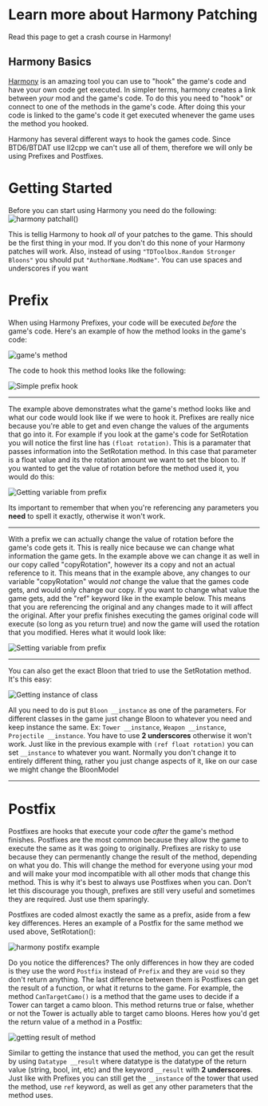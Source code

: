 # Learn more about Harmony Patching
Read this page to get a crash course in Harmony!


## Harmony Basics
[Harmony](https://harmony.pardeike.net/index.html) is an amazing tool you can use to "hook" the game's code and have your own code get executed. In simpler terms, harmony creates a link between *your* mod and the game's code. To do this you need to "hook" or connect to one of the methods in the game's code. After doing this your code is linked to the game's code it get executed whenever the game uses the method you hooked.

Harmony has several different ways to hook the games code. Since BTD6/BTDAT use Il2cpp we can't use all of them, therefore we will only be using Prefixes and Postfixes.

# Getting Started

Before you can start using Harmony you need do the following:
![harmony patchall()](https://media.discordapp.net/attachments/619054151967703061/759606959304343572/unknown.png?width=639&height=141)

This is tellig Harmony to hook *all* of your patches to the game. This should be the first thing in your mod. If you don't do this none of your Harmony patches will work. Also, instead of using `"TDToolbox.Random Stronger Bloons"` you should put `"AuthorName.ModName"`. You can use spaces and underscores if you want

# Prefix
When using Harmony Prefixes, your code will be executed *before* the game's code. 
Here's an example of how the method looks in the game's code:

![game's method](https://media.discordapp.net/attachments/619054151967703061/759598286834499584/unknown.png?width=561&height=147)

The code to hook this method looks like the following:

![Simple prefix hook](https://media.discordapp.net/attachments/619054151967703061/759601936458186762/unknown.png?width=1214&height=267)

---

The example above demonstrates what the game's method looks like and what our code would look like if we were to hook it. Prefixes are really nice because you're able to get and even change the values of the arguments that go into it. For example if you look at the game's code for SetRotation you will notice the first line has `(float rotation)`. This is a paramater that passes information into the SetRotation method. In this case that parameter is a float value and its the rotation amount we want to set the bloon to. If you wanted to get the value of rotation before the method used it, you would do this:

![Getting variable from prefix](https://media.discordapp.net/attachments/619054151967703061/759602206298210336/unknown.png?width=1210&height=287)

Its important to remember that when you're referencing any parameters you **need** to spell it exactly, otherwise it won't work.

---

With a prefix we can actually change the value of rotation before the game's code gets it. This is really nice because we can change what information the game gets. In the example above we can change it as well in our copy called "copyRotation", however its a copy and not an actual reference to it. This means that in the example above, any changes to our variable "copyRotation" would *not* change the value that the games code gets, and would only change our copy. If you want to change what value the game gets, add the "ref" keyword like in the example below. This means that you are referencing the original and any changes made to it will affect the original. After your prefix finishes executing the games original code will execute (so long as you return true) and now the game will used the rotation that you modified. Heres what it would look like:

![Setting variable from prefix](https://media.discordapp.net/attachments/619054151967703061/759602414897856582/unknown.png?width=1228&height=306)

---

You can also get the exact Bloon that tried to use the SetRotation method. It's this easy:

![Getting instance of class](https://media.discordapp.net/attachments/619054151967703061/759602771006586890/unknown.png?width=1224&height=326)


All you need to do is put `Bloon __instance` as one of the parameters. For different classes in the game just change Bloon to whatever you need and keep instance the same. Ex: `Tower __instance`,  `Weapon __instance`, `Projectile __instance`. You have to use **2 underscores** otherwise it won't work. Just like in the previous example with `(ref float rotation)` you can set `__instance` to whatever you want. Normally you don't change it to entirely different thing, rather you just change aspects of it, like on our case we might change the BloonModel

---

# Postfix
Postfixes are hooks that execute your code *after* the game's method finishes. Postfixes are the most common because they allow the game to execute the same as it was going to originally. Prefixes are risky to use because they can permenantly change the result of the method, depending on what you do. This will change the method for everyone using your mod and will make your mod incompatible with all other mods that change this method. This is why it's best to always use Postfixes when you can. Don't let this discourage you though, prefixes are still very useful and sometimes they are required. Just use them sparingly.

Postfixes are coded almost exactly the same as a prefix, aside from a few key differences. Heres an example of a Postfix for the same method we used above, SetRotation():

![harmony postifx example](https://media.discordapp.net/attachments/619054151967703061/759610111474794516/unknown.png?width=1033&height=363)

Do you notice the differences? The only differences in how they are coded is they use the word `Postfix` instead of `Prefix` and they are `void` so they don't return anything. The last difference between them is Postfixes can get the result of a function, or what it returns to the game. For example, the method `CanTargetCamo()` is a method that the game uses to decide if a Tower can target a camo bloon. This method returns true or false, whether or not the Tower is actually able to target camo bloons. Heres how you'd get the return value of a method in a Postfix:

![getting result of method](https://media.discordapp.net/attachments/619054151967703061/759611505309909002/unknown.png?width=924&height=240)

Similar to getting the instance that used the method, you can get the result by using `Datatype __result` where datatype is the datatype of the return value (string, bool, int, etc) and the keyword `__result` with **2 underscores**. Just like with Prefixes you can still get the `__instance` of the tower that used the method, use `ref` keyword, as well as get any other parameters that the method uses.


